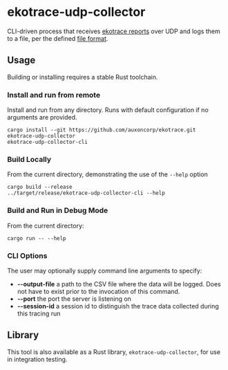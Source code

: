 # ekotrace-udp-collector

CLI-driven process that receives [ekotrace reports](../schemas/log_reporting.lcm)
over UDP and logs them to a file, per the defined
[file format](../util/README.md#file-format).

## Usage

Building or installing requires a stable Rust toolchain.

### Install and run from remote

Install and run from any directory. Runs with default configuration
if no arguments are provided. 
```shell script
cargo install --git https://github.com/auxoncorp/ekotrace.git ekotrace-udp-collector
ekotrace-udp-collector-cli
```

### Build Locally

From the current directory, demonstrating the use of the `--help` option
```shell script
cargo build --release
../target/release/ekotrace-udp-collector-cli --help
```

### Build and Run in Debug Mode

From the current directory:
```shell script
cargo run -- --help
```

### CLI Options

The user may optionally supply command line arguments to specify:
* **--output-file** a path to the CSV file where the data will be logged.
Does not have to exist prior to the invocation of this command.
* **--port**  the port the server is listening on
* **--session-id**  a session id to distinguish the trace data
collected during this tracing run

## Library

This tool is also available as a Rust library, `ekotrace-udp-collector`,
for use in integration testing.
